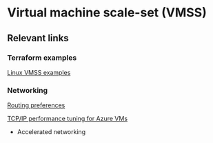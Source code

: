 # Virtual machine scale-set (VMSS)

## Relevant links

### Terraform examples

[Linux VMSS examples](https://github.com/hashicorp/terraform-provider-azurerm/tree/main/examples/vm-scale-set/linux)

### Networking

[Routing preferences](https://docs.microsoft.com/en-us/azure/virtual-network/routing-preference-overview)

[TCP/IP performance tuning for Azure VMs](https://docs.microsoft.com/en-us/azure/virtual-network/virtual-network-tcpip-performance-tuning)

- Accelerated networking

